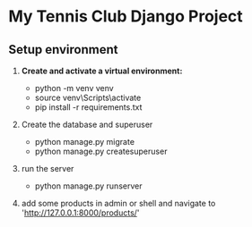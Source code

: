 # My Tennis Club Django Project

## Setup environment

1. **Create and activate a virtual environment:**
   - python -m venv venv
   - source venv\Scripts\activate
   - pip install -r requirements.txt
2. Create the database and superuser

   - python manage.py migrate
   - python manage.py createsuperuser

3. run the server

   - python manage.py runserver

4. add some products in admin or shell and navigate to 'http://127.0.0.1:8000/products/'
